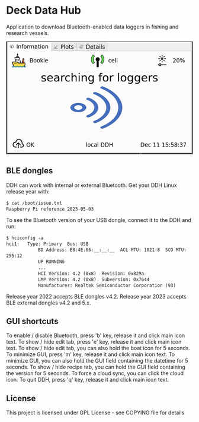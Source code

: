 # Deck Data Hub

Application to download Bluetooth-enabled data loggers in fishing and research vessels.

![alt text](ddh/gui/res/screenshot.png)

## BLE dongles

DDH can work with internal or external Bluetooth. Get your DDH Linux release year with: 

```console
$ cat /boot/issue.txt
Raspberry Pi reference 2023-05-03
```

To see the Bluetooth version of your USB dongle, connect it to the DDH and run: 

```console
$ hciconfig -a
hci1:   Type: Primary  Bus: USB
            BD Address: E8:4E:06:__:__:__  ACL MTU: 1021:8  SCO MTU: 255:12
            UP RUNNING
            ...
            HCI Version: 4.2 (0x8)  Revision: 0x829a
            LMP Version: 4.2 (0x8)  Subversion: 0x7644
            Manufacturer: Realtek Semiconductor Corporation (93)
```

Release year 2022 accepts BLE dongles v4.2. Release year 2023 accepts BLE external dongles v4.2 and 5.x.

## GUI shortcuts

To enable / disable Bluetooth, press 'b' key, release it and click main icon text.
To show / hide edit tab, press 'e' key, release it and click main icon text.
To show / hide edit tab, you can also hold the boat icon for 5 seconds.
To minimize GUI, press 'm' key, release it and click main icon text.
To minimize GUI, you can also hold the GUI field containing the datetime for 5 seconds.
To show / hide recipe tab, you can hold the GUI field containing the version for 5 seconds. 
To force a cloud sync, you can click the cloud icon.
To quit DDH, press 'q' key, release it and click main icon text.

## License

This project is licensed under GPL License - see COPYING file for details
